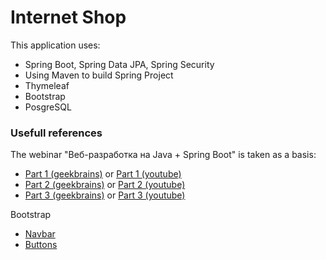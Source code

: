 # Internet Shop

This application uses:
- Spring Boot, Spring Data JPA, Spring Security
- Using Maven to build Spring Project
- Thymeleaf
- Bootstrap
- PosgreSQL

### Usefull references
The webinar "Веб-разработка на Java + Spring Boot" is taken as a basis:
  * <a href="https://geekbrains.ru/events/1474">Part 1 (geekbrains)</a> or <a href="https://www.youtube.com/watch?v=5VdGtcszmhg">Part 1 (youtube)</a>  
  * <a href="https://geekbrains.ru/events/1475">Part 2 (geekbrains)</a> or <a href="https://www.youtube.com/watch?v=MNNZWs2xzIA">Part 2 (youtube)</a>  
  * <a href="https://geekbrains.ru/events/1476">Part 3 (geekbrains)</a> or <a href="https://www.youtube.com/watch?v=BeWvAobvh5c">Part 3 (youtube)</a>

Bootstrap
  * <a href="https://getbootstrap.com/docs/4.3/components/navbar/">Navbar</a>  
  * <a href="https://getbootstrap.com/docs/4.3/components/buttons/">Buttons</a>  
  